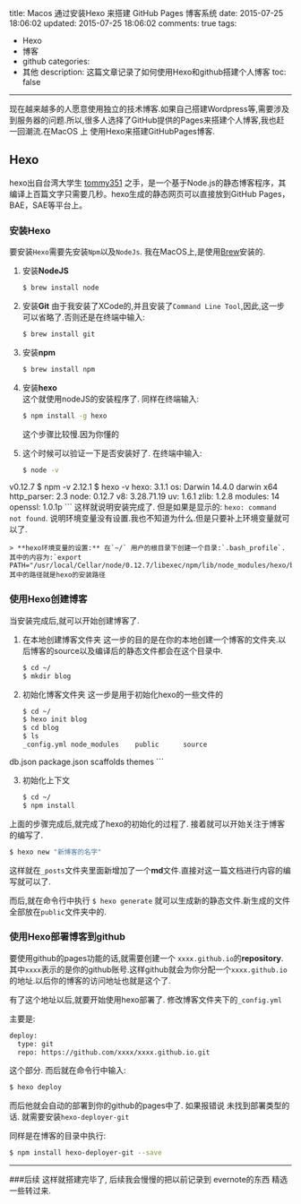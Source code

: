 title: Macos 通过安装Hexo 来搭建 GitHub Pages 博客系统
date: 2015-07-25 18:06:02
updated: 2015-07-25 18:06:02
comments: true
tags: 
- Hexo
- 博客
- github
categories:
- 其他
description: 这篇文章记录了如何使用Hexo和github搭建个人博客
toc: false
---

现在越来越多的人愿意使用独立的技术博客.如果自己搭建Wordpress等,需要涉及到服务器的问题.所以,很多人选择了GitHub提供的Pages来搭建个人博客,我也赶一回潮流.在MacOS 上 使用Hexo来搭建GitHubPages博客.

## Hexo
hexo出自台湾大学生 [tommy351](http://twitter.com/tommy351) 之手，是一个基于Node.js的静态博客程序，其编译上百篇文字只需要几秒。hexo生成的静态网页可以直接放到GitHub Pages，BAE，SAE等平台上。

### 安装Hexo

要安装`Hexo`需要先安装`Npm`以及`NodeJs`.
我在MacOS上,是使用[Brew](http://brew.sh)安装的.

 1. 安装**NodeJS**
 
    ``` bash
    $ brew install node
    ```

 2. 安装**Git**
    由于我安装了XCode的,并且安装了`Command Line Tool`,因此,这一步可以省略了.否则还是在终端中输入:

    ``` bash
    $ brew install git
    ```
    <!--more-->
    
 3. 安装**npm**
    ``` bash
    $ brew install npm
    ```

 4. 安装**hexo**  
    这个就使用nodeJS的安装程序了.
    同样在终端输入:
    ``` bash
    $ npm install -g hexo
    ```
    这个步骤比较慢.因为你懂的
    
 5. 这个时候可以验证一下是否安装好了.
    在终端中输入:
    ``` bash
    $ node -v
v0.12.7
$ npm -v
    2.12.1
    $ hexo -v
    hexo: 3.1.1
os: Darwin 14.4.0 darwin x64
http_parser: 2.3
node: 0.12.7
v8: 3.28.71.19
uv: 1.6.1
zlib: 1.2.8
modules: 14
openssl: 1.0.1p
    ```
    这样就说明安装完成了.
    但是如果是显示的: `hexo: command not found`. 说明环境变量没有设置.我也不知道为什么.但是只要补上环境变量就可以了.
    
    > **hexo环境变量的设置:** 在`~/` 用户的根目录下创建一个目录:`.bash_profile`.其中的内容为:`export PATH="/usr/local/Cellar/node/0.12.7/libexec/npm/lib/node_modules/hexo/bi$`  其中的路径就是hexo的安装路径

### 使用Hexo创建博客
当安装完成后,就可以开始创建博客了.

 1. 在本地创建博客文件夹
    这一步的目的是在你的本地创建一个博客的文件夹.以后博客的source以及编译后的静态文件都会在这个目录中.

    ``` bash
    $ cd ~/
    $ mkdir blog
    ```
    
 2. 初始化博客文件夹
    这一步是用于初始化hexo的一些文件的

    ``` bash
    $ cd ~/  
    $ hexo init blog  
    $ cd blog  
    $ ls  
    _config.yml	node_modules	public		source
db.json		package.json	scaffolds	themes
    ```

 3. 初始化上下文
 
    ``` bash
    $ cd ~/
    $ npm install
    ```

上面的步骤完成后,就完成了hexo的初始化的过程了.
接着就可以开始关注于博客的编写了.

``` bash
$ hexo new "新博客的名字"
```

这样就在`_posts`文件夹里面新增加了一个**md**文件.直接对这一篇文档进行内容的编写就可以了.

而后,就在命令行中执行 `$ hexo generate` 就可以生成新的静态文件.新生成的文件全部放在`public`文件夹中的.

### 使用Hexo部署博客到github
要使用github的pages功能的话,就需要创建一个 `xxxx.github.io`的**repository**. 其中`xxxx`表示的是你的github账号.这样github就会为你分配一个`xxxx.github.io`的地址.以后你的博客的访问地址也就是这个了.

有了这个地址以后,就要开始使用hexo部署了.
修改博客文件夹下的`_config.yml`

主要是:
``` bash
deploy:
  type: git
  repo: https://github.com/xxxx/xxxx.github.io.git
```
这个部分.
而后就在命令行中输入:

``` bash
$ hexo deploy
```
而后他就会自动的部署到你的github的pages中了. 
如果报错说 未找到部署类型的话. 就需要安装`hexo-deployer-git`

同样是在博客的目录中执行:

``` bash
$ npm install hexo-deployer-git --save
```

---
###后续
这样就搭建完毕了, 后续我会慢慢的把以前记录到 evernote的东西 精选一些转过来. 